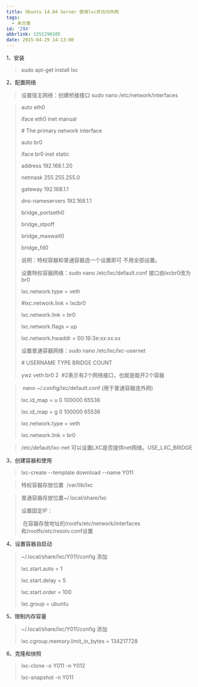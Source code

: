 ```yaml
---
title: Ubuntu 14.04 Server 使用lxc并访问外网
tags:
  - 未分类
id: '294'
abbrlink: 1351290105
date: 2015-04-29 14:13:00
---
```


1、安装

> sudo apt-get install lxc

>   

2、配置网络

> 设置宿主网络：创建桥接接口 sudo nano /etc/network/interfaces

> auto eth0
> 
> iface eth0 inet manual
> 
>   
> 
> \# The primary network interface
> 
> auto br0
> 
> iface br0 inet static
> 
> address 192.168.1.20
> 
> netmask 255.255.255.0
> 
> gateway 192.168.1.1
> 
> dns-nameservers 192.168.1.1
> 
> bridge\_portseth0
> 
> bridge\_stpoff
> 
> bridge\_maxwait0
> 
> bridge\_fd0
> 
>   
> 
> 说明：特权容器和普通容器选一个设置即可 不用全部设置。
> 
>   
> 
> 设置特权容器网络：sudo nano /etc/lxc/default.conf 接口由lxcbr0改为br0
> 
> lxc.network.type = veth
> 
> #lxc.network.link = lxcbr0
> 
> lxc.network.link = br0
> 
> lxc.network.flags = up
> 
> lxc.network.hwaddr = 00:16:3e:xx:xx:xx
> 
>   
> 
>   
> 
> 设置普通容器网络：sudo nano /etc/lxc/lxc-usernet
> 
> \# USERNAME TYPE BRIDGE COUNT
> 
> ywz veth br0 2  #2表示有2个网络接口，也就是能开2个容器

  

>  nano ~/.config/lxc/default.conf (用于普通容器连外网)
> 
> lxc.id\_map = u 0 100000 65536
> 
> lxc.id\_map = g 0 100000 65536
> 
> lxc.network.type = veth
> 
> lxc.network.link = br0
> 
>   

> /etc/default/lxc-net 可以设置LXC是否提供net网络。USE\_LXC\_BRIDGE 

  

3、创建容器和使用

> lxc-create --template download --name Y011

> 特权容器存放位置  /var/lib/lxc

> 普通容器存放位置~/.local/share/lxc
> 
>   
> 
> 设置固定IP：
> 
>  在容器存放地址的/rootfs/etc/network/interfaces和/rootfs/etc/resolv.conf设置
> 
>   

4、设置容器自启动

> ~/.local/share/lxc/Y011/config 添加
> 
> lxc.start.auto = 1
> 
> lxc.start.delay = 5
> 
> lxc.start.order = 100
> 
> lxc.group = ubuntu
> 
>   

5、限制内存容量

> ~/.local/share/lxc/Y011/config 添加
> 
> lxc.cgroup.memory.limit\_in\_bytes = 134217728
> 
>   

6、克隆和快照

> lxc-clone -o Y011 -n Y012
> 
> lxc-snapshot -n Y011
> 
>